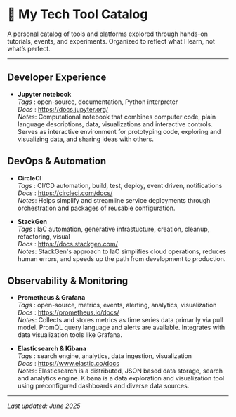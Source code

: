# 🧭 My Tech Tool Catalog

A personal catalog of tools and platforms explored through hands-on tutorials, events, and experiments. Organized to reflect what I learn, not what’s perfect.

---

## Developer Experience   

- **Jupyter notebook**  
  _Tags_ : open-source, documentation, Python interpreter  
  _Docs_ : https://docs.jupyter.org/  
  _Notes_: Computational notebook that combines computer code, plain language descriptions, data, visualizations and interactive controls. Serves as interactive environment for prototyping code, exploring and visualizing data, and sharing ideas with others.

## DevOps & Automation

- **CircleCI**  
  _Tags_ : CI/CD automation, build, test, deploy, event driven, notifications  
  _Docs_ : https://circleci.com/docs/    
  _Notes_: Helps simplify and streamline service deployments through orchestration and packages of reusable configuration.

- **StackGen**  
  _Tags_ : IaC automation, generative infrastucture, creation, cleanup, refactoring, visual  
  _Docs_ : https://docs.stackgen.com/     
  _Notes_: StackGen's approach to IaC simplifies cloud operations, reduces human errors, and speeds up the path from development to production.  

## Observability & Monitoring

- **Prometheus & Grafana**  
  _Tags_ : open-source, metrics, events, alerting, analytics, visualization  
  _Docs_ : https://prometheus.io/docs/  
  _Notes_: Collects and stores metrics as time series data primarily via pull model. PromQL query language and alerts are available. Integrates with data visualization tools like Grafana. 

- **Elasticsearch & Kibana**  
  _Tags_ : search engine, analytics, data ingestion, visualization  
  _Docs_ : https://www.elastic.co/docs    
  _Notes_: Elasticsearch is a distributed, JSON based data storage, search and analytics engine. Kibana is a data exploration and visualization tool using preconfigured dashboards and diverse data sources.   
  
      
---
_Last updated: June 2025_
